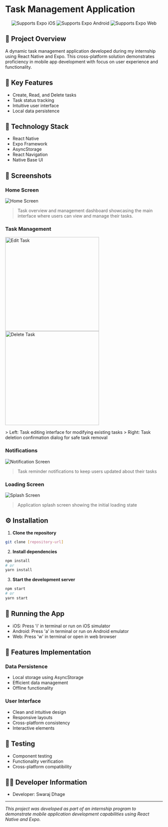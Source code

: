 # Task Management Application

<p align="center">
  <img alt="Supports Expo iOS" src="https://img.shields.io/badge/iOS-4630EB.svg?style=flat-square&logo=APPLE&labelColor=999999&logoColor=fff" />
  <img alt="Supports Expo Android" src="https://img.shields.io/badge/Android-4630EB.svg?style=flat-square&logo=ANDROID&labelColor=A4C639&logoColor=fff" />
  <img alt="Supports Expo Web" src="https://img.shields.io/badge/web-4630EB.svg?style=flat-square&logo=GOOGLE-CHROME&labelColor=4285F4&logoColor=fff" />
</p>

## 📱 Project Overview
A dynamic task management application developed during my internship using React Native and Expo. This cross-platform solution demonstrates proficiency in mobile app development with focus on user experience and functionality.

## 🎯 Key Features
- Create, Read, and Delete tasks
- Task status tracking
- Intuitive user interface
- Local data persistence

## 🔧 Technology Stack
- React Native
- Expo Framework
- AsyncStorage
- React Navigation
- Native Base UI

## 📸 Screenshots

### Home Screen
![Home Screen](./screenshot/homepage.jpg)
> Task overview and management dashboard showcasing the main interface where users can view and manage their tasks.

### Task Management
<p float="left">
  <img src="./screenshot/editTask.jpg" width="300" alt="Edit Task" />
  <img src="./screenshot/deleteTask.jpg" width="300" alt="Delete Task" />
</p>
> Left: Task editing interface for modifying existing tasks
> Right: Task deletion confirmation dialog for safe task removal

### Notifications
![Notification Screen](./screenshot/notification.jpg)
> Task reminder notifications to keep users updated about their tasks

### Loading Screen
![Splash Screen](./screenshot/splashLoading.jpg)
> Application splash screen showing the initial loading state

## ⚙️ Installation

1. **Clone the repository**
```bash
git clone [repository-url]
```

2. **Install dependencies**
```bash
npm install
# or
yarn install
```

3. **Start the development server**
```bash
npm start
# or
yarn start
```

## 📱 Running the App

- iOS: Press 'i' in terminal or run on iOS simulator
- Android: Press 'a' in terminal or run on Android emulator
- Web: Press 'w' in terminal or open in web browser

## 🎨 Features Implementation

### Data Persistence
- Local storage using AsyncStorage
- Efficient data management
- Offline functionality

### User Interface
- Clean and intuitive design
- Responsive layouts
- Cross-platform consistency
- Interactive elements

## 🧪 Testing
- Component testing
- Functionality verification
- Cross-platform compatibility


## 👨‍💻 Developer Information
- Developer: Swaraj Dhage



---
*This project was developed as part of an internship program to demonstrate mobile application development capabilities using React Native and Expo.*
